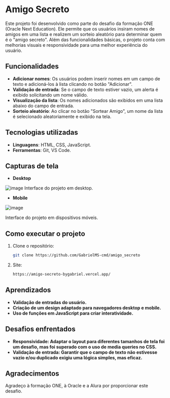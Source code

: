 # Amigo Secreto

Este projeto foi desenvolvido como parte do desafio da formação ONE (Oracle Next Education). Ele permite que os usuários insiram nomes de amigos em uma lista e realizem um sorteio aleatório para determinar quem é o "amigo secreto". Além das funcionalidades básicas, o projeto conta com melhorias visuais e responsividade para uma melhor experiência do usuário.

## Funcionalidades

- **Adicionar nomes**: Os usuários podem inserir nomes em um campo de texto e adicioná-los à lista clicando no botão "Adicionar".
- **Validação de entrada**: Se o campo de texto estiver vazio, um alerta é exibido solicitando um nome válido.
- **Visualização da lista**: Os nomes adicionados são exibidos em uma lista abaixo do campo de entrada.
- **Sorteio aleatório**: Ao clicar no botão "Sortear Amigo", um nome da lista é selecionado aleatoriamente e exibido na tela.

## Tecnologias utilizadas

- **Linguagens**: HTML, CSS, JavaScript.
- **Ferramentas**: Git, VS Code.

## Capturas de tela

- **Desktop**

![image](https://github.com/user-attachments/assets/3316475f-8c2a-4cd6-917d-46521cc1c7a5)
Interface do projeto em desktop.


- **Mobile**

![image](https://github.com/user-attachments/assets/c885268b-45ea-42a6-8f5f-99b66d50a8d6)

Interface do projeto em dispositivos móveis.


## Como executar o projeto

1. Clone o repositório:
   ```bash
   git clone https://github.com/GabrielMS-cmd/amigo_secreto
2. Site:
   ```bash
   https://amigo-secreto-bygabriel.vercel.app/
   
## Aprendizados

- **Validação de entradas do usuário.**
- **Criação de um design adaptado para navegadores desktop e mobile.**
- **Uso de funções em JavaScript para criar interatividade.**


## Desafios enfrentados

- **Responsividade: Adaptar o layout para diferentes tamanhos de tela foi um desafio, mas foi superado com o uso de media queries no CSS.**
- **Validação de entrada: Garantir que o campo de texto não estivesse vazio e/ou duplicado exigiu uma lógica simples, mas eficaz.**


## Agradecimentos
Agradeço à formação ONE, à Oracle e a Alura por proporcionar este desafio.
